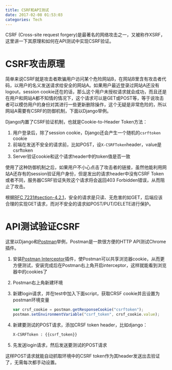 ```yaml
---
title: CSRF和API测试
date: 2017-02-08 01:53:03
categories: Tech
---
```


CSRF (Cross-site request forgery)是最著名的网络攻击之一，又被称作XSRF，这里讲一下其原理和如何在API测试中实现CSRF验证。

<!-- more -->

# CSRF攻击原理

简单来说CSRF就是攻击者欺骗用户访问某个危险网站B，在网站B里含有攻击者代码，以用户的名义发送请求给安全的网站A。如果用户最近登录过网站A还没有logout，session cookie还在的话，那么这个用户未授权请求就会成功，而且还是在用户和网站A都不知情的情况下，这个请求可以是GET或POST等，等于说攻击者可以模仿用户的身份对其进行一些更新删除操作，这个无疑是非常危险的，所以网站A需要有CSRF的防御机制，下面以Django举例。

Django内置了CSRF验证机制，也就是Cookie-to-Header Token方法：

1. 用户登录后，除了session cookie，Django还会产生一个随机的`csrftoken` cookie
2. 前端在发送不安全的请求前，比如POST，设`X-CSRFToken`header，value是csrftoken
3. Server验证cookie和这个请求header中的token值是否一致

使用了这种防御机制之后，如果用户不小心点击了攻击者的链接，虽然他能利用网站A还存有的session验证用户身份，但是发出的请求header中没有CSRF Token或者不同，服务器CSRF验证失败这个请求将会返回403 Forbidden错误，从而阻止了攻击。

根据[RFC 7231#section-4.2.1](https://tools.ietf.org/html/rfc7231.html#section-4.2.1)，安全的请求是只读、无危害的如GET，后端应该合理的实现GET请求，而对不安全的请求如POST/PUT/DELETE进行保护。

# API测试验证CSRF

这里以Django和[Postman](https://chrome.google.com/webstore/detail/postman/fhbjgbiflinjbdggehcddcbncdddomop?hl=en)举例，Postman是一款很方便的HTTP API测试Chrome插件。

1. 安装[Postman Interceptor](https://chrome.google.com/webstore/detail/postman-interceptor/aicmkgpgakddgnaphhhpliifpcfhicfo?hl=en)插件，使Postman可以共享浏览器cookie，从而更方便测试，安装完成后在Postman右上角开启interceptor，这样就能看到浏览器中的cookies了

2. Postman右上角新建环境

3. 新建login请求，并在test中加入下面script，获取CRSF cookie并且设置为postman环境变量

   ```js
   var crsf_cookie = postman.getResponseCookie("csrftoken");
   postman.setEnvironmentVariable("csrf_token", crsf_cookie.value);
   ```

4. 新建要测试的POST请求，添加CRSF token header，比如django：

   ```sh
   X-CSRFToken : {{csrf_token}}
   ```

5. 先发送login请求，然后发送要测试的POST请求

这样POST请求就能自动抓取环境中的CSRF token作为其header发送出去验证了，无需每次都手动设置。